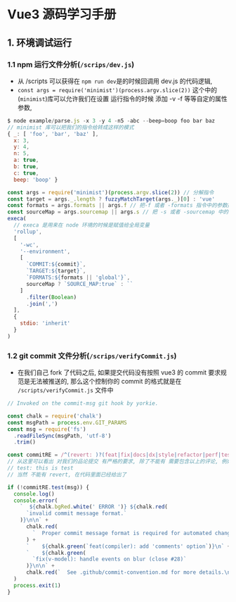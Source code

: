 # Vue3 源码学习手册

## 1. 环境调试运行

### 1.1 npm 运行文件分析(`/scrips/dev.js`)

- 从 /scripts 可以获得在 `npm run dev`是的时候回调用 dev.js 的代码逻辑,
- `const args = require('minimist')(process.argv.slice(2))` 这个中的(`minimist`)库可以允许我们在设置 运行指令的时候 添加 -v -f 等等自定的属性参数,

```javascript
$ node example/parse.js -x 3 -y 4 -n5 -abc --beep=boop foo bar baz
// minimist 库可以把我们的指令给转成这样的模式
{ _: [ 'foo', 'bar', 'baz' ],
  x: 3,
  y: 4,
  n: 5,
  a: true,
  b: true,
  c: true,
  beep: 'boop' }
```

```javascript
const args = require('minimist')(process.argv.slice(2)) // 分解指令
const target = args._.length ? fuzzyMatchTarget(args._)[0] : 'vue'
const formats = args.formats || args.f // 把-f 或者 -formats 指令中的参数提取出来
const sourceMap = args.sourcemap || args.s // 把 -s 或者 -sourcemap 中的参数提取出了, 在 rollup 打包的时候, vue3 根据你这个参数决定是否生成 sourcemap
execa(
  // execa 是用来在 node 环境的时候是赋值给全局变量
  'rollup',
  [
    '-wc',
    '--environment',
    [
      `COMMIT:${commit}`,
      `TARGET:${target}`,
      `FORMATS:${formats || 'global'}`,
      sourceMap ? `SOURCE_MAP:true` : ``
    ]
      .filter(Boolean)
      .join(',')
  ],
  {
    stdio: 'inherit'
  }
)
```

### 1.2 git commit 文件分析(`/scrips/verifyCommit.js`)

- 在我们自己 fork 了代码之后, 如果提交代码没有按照 vue3 的 commit 要求规范是无法被推送的, 那么这个控制你的 commit 的格式就是在 `/scripts/verifyCommit.js` 文件中

```javascript
// Invoked on the commit-msg git hook by yorkie.

const chalk = require('chalk')
const msgPath = process.env.GIT_PARAMS
const msg = require('fs')
  .readFileSync(msgPath, 'utf-8')
  .trim()

const commitRE = /^(revert: )?(feat|fix|docs|dx|style|refactor|perf|test|workflow|build|ci|chore|types|wip|release)(\(.+\))?: .{1,50}/
// 从这里可以看出 对我们的品论提交 有严格的要求, 除了不能有 需要包含以上的评论, 例如:
// test: this is test
// 当然 不能有 revert, 在代码里面已经给出了

if (!commitRE.test(msg)) {
  console.log()
  console.error(
    `  ${chalk.bgRed.white(' ERROR ')} ${chalk.red(
      `invalid commit message format.`
    )}\n\n` +
      chalk.red(
        `  Proper commit message format is required for automated changelog generation. Examples:\n\n`
      ) +
      `    ${chalk.green(`feat(compiler): add 'comments' option`)}\n` +
      `    ${chalk.green(
        `fix(v-model): handle events on blur (close #28)`
      )}\n\n` +
      chalk.red(`  See .github/commit-convention.md for more details.\n`)
  )
  process.exit(1)
}
```
